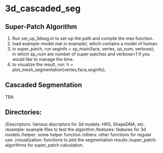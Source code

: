 3d_cascaded_seg
===============

Super-Patch Algorithm
---------------
1. Run set_up_3dseg.m to set-up the path and compile the mex function.
2. load example-model.mat in example/, which contains a model of human.
3. in super_patch, run seginfo = sp_main(face, vertex, sp_num, verbose);
   in which sp_num are number of super-patches and verbose=1 if you would
   like to manage the time.
4. to visualize the result, run:
     h = plot_mesh_segmentation(vertex,face,seginfo);

Cascaded Segmentation
---------------
TBA

Directories:
---------------
/Descriptors: Various discriptors for 3d models: HKS, ShapeDNA, etc.
/example: example files to test the algorithm
/features: features for 3d models
/helper: some helper function
/others: other functions for regular use.
/visualization: functions to plot the segmentation results
/super_patch: algorithms for super_patch calculation.